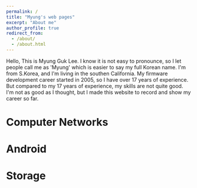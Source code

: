 ```yaml
---
permalink: /
title: "Myung's web pages"
excerpt: "About me"
author_profile: true
redirect_from: 
  - /about/
  - /about.html
---
```


Hello, This is Myung Guk Lee. I know it is not easy to pronounce, so I let people call me as 'Myung' which is easier to say my full Korean name. I'm from S.Korea, and I'm living in the southen California. My firmware development career started in 2005, so I have over 17 years of experience. But compared to my 17 years of experience, my skills are not quite good. I'm not as good as I thought, but I made this website to record and show my career so far.

Computer Networks
======

Android
=====


Storage
======

